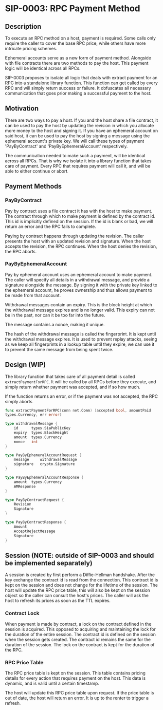 # SIP-0003: RPC Payment Method

## Description

To execute an RPC method on a host, payment is required. Some calls only require
the caller to cover the base RPC price, while others have more intricate pricing
schemes.

Ephemeral accounts serve as a new form of payment method. Alongside with file
contracts there are two methods to pay the host. This payment logic will be
identical across all RPCs.

SIP-0003 proposes to isolate all logic that deals with extract payment for an
RPC into a standalone library function. This function can get called by every
RPC and will simply return success or failure. It obfuscates all necessary
communication that goes prior making a successful payment to the host.

## Motivation

There are two ways to pay a host. If you and the host share a file contract, it
can be used to pay the host by updating the revision in which you allocate more
money to the host and signing it. If you have an ephemeral account on said host,
it can be used to pay the host by signing a message using the ephemeral
account's private key. We will call these types of payment 'PayByContract' and
'PayByEphemeralAccount' respectively.

The communication needed to make such a payment, will be identical across all
RPCs. That is why we isolate it into a library function that takes care of
payment. Every RPC that requires payment will call it, and will be able to
either continue or abort.

## Payment Methods

### PayByContract

Pay by contract uses a file contract it has with the host to make payment. The
contract through which to make payment is defined by the contract id. This id is
implicitly defined on the session. If the id is blank or bad, we will return an
error and the RPC fails to complete.

Paying by contract happens through updating the revision. The caller presents
the host with an updated revision and signature. When the host accepts the
revision, the RPC continues. When the host denies the revision, the RPC aborts.

### PayByEphemeralAccount

Pay by ephemeral account uses an ephemeral account to make payment. The caller
will specify all details in a withdrawal message, and provide a signature
alongside the message. By signing it with the private key linked to the
ephemeral account, he proves ownership and thus allows payment to be made from
that account.

Withdrawal messages contain an expiry. This is the block height at which the
withdrawal message expires and is no longer valid. This expiry can not be in the
past, nor can it be too far into the future.

The message contains a nonce, making it unique.

The hash of the withdrawal message is called the fingerprint. It is kept until
the withdrawal message expires. It is used to prevent replay attacks, seeing as
we keep all fingerprints in a lookup table until they expire, we can use it to
prevent the same message from being spent twice.

## Design (WIP)

The library function that takes care of all payment detail is called
`extractPaymentForRPC`. It will be called by all RPCs before they execute, and
simply return whether payment was accepted, and if so how much.

If the function returns an error, or if the payment was not accepted, the RPC
simply aborts.

```Go
func extractPaymentForRPC(conn net.Conn) (accepted bool, amountPaid 
types.Currency, err error)

type withdrawalMessage {
    id      types.SiaPublicKey
    expiry  types.BlockHeight
    amount  types.Currency
    nonce   int
}

type PayByEphemeralAccountRequest {
    message     withdrawalMessage
    signature   crypto.Signature
}

type PayByEphemeralAccountResponse {
    amount  types.Currency
    AMResponse
}

type PayByContractRequest { 
    Revision
    Signature
}

type PayByContractResponse {
    Amount
    AcceptRejectMessage
    Signature
}
```

## Session (NOTE: outside of SIP-0003 and should be implemented separately)

A session is created by first perform a Diffie-Hellman handshake. After the key
exchange the contract id is read from the connection. This contract id is kept
on the session and does not change for the lifetime of the session. The host
will update the RPC price table, this will also be kept on the session object so
the caller can consult the host's prices. The caller will ask the host to
refresh its prices as soon as the TTL expires.

### Contract Lock

When payment is made by contract, a lock on the contract defined in the session
is acquired. This opposed to acquiring and maintaining the lock for the duration
of the entire session. The contract id is defined on the session when the
session gets created. The contract id remains the same for the duration of the
session. The lock on the contract is kept for the duration of the RPC.

### RPC Price Table

The RPC price table is kept on the session. This table contains pricing details
for every action that requires payment on the host. This data is dynamic, and is
valid until a certain timestamp.

The host will update this RPC price table upon request. If the price table is
out of date, the host will return an error. It is up to the renter to trigger a
refresh.